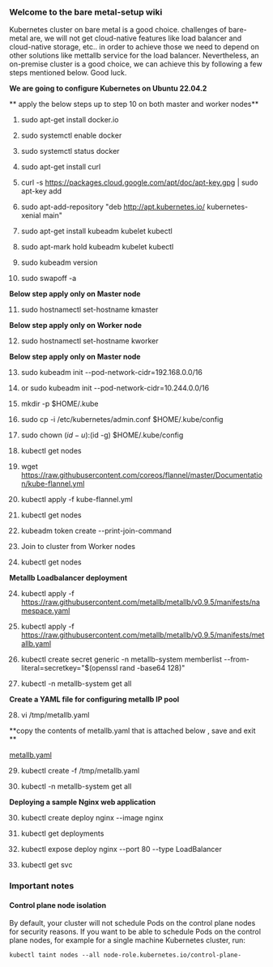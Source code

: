 ### **Welcome to the bare metal-setup wiki**

Kubernetes cluster on bare metal is a good choice. challenges of bare-metal are,  we will not get cloud-native features like load balancer and cloud-native storage, etc.. in order to achieve those we need to depend on other solutions like mettallb service for the load balancer. Nevertheless, an on-premise cluster is a good choice, we can achieve this by following a few steps mentioned below. Good luck.

**We are going to configure Kubernetes on Ubuntu 22.04.2**

** apply the below steps up to step 10 on both master and worker nodes**

1. sudo apt-get install docker.io

2. sudo systemctl enable docker

3. sudo systemctl status docker

4. sudo apt-get install curl

5. curl -s https://packages.cloud.google.com/apt/doc/apt-key.gpg | sudo apt-key add

6. sudo apt-add-repository "deb http://apt.kubernetes.io/ kubernetes-xenial main"

7. sudo apt-get install kubeadm kubelet kubectl

8. sudo apt-mark hold kubeadm kubelet kubectl

9. sudo kubeadm version

10. sudo swapoff -a

**Below step apply only on Master node**

11. sudo hostnamectl set-hostname kmaster

**Below step apply only on Worker node**

12. sudo hostnamectl set-hostname kworker

**Below step apply only on Master node**

13. sudo kubeadm init --pod-network-cidr=192.168.0.0/16
13. or sudo kubeadm init --pod-network-cidr=10.244.0.0/16

14. mkdir -p $HOME/.kube

15. sudo cp -i /etc/kubernetes/admin.conf $HOME/.kube/config

16. sudo chown $(id -u):$(id -g) $HOME/.kube/config

17. kubectl get nodes

18. wget https://raw.githubusercontent.com/coreos/flannel/master/Documentation/kube-flannel.yml

19. kubectl apply -f kube-flannel.yml

20. kubectl get nodes

21. kubeadm token create --print-join-command

22. Join to cluster from Worker nodes

23. kubectl get nodes

**Metallb Loadbalancer deployment**

24. kubectl apply -f https://raw.githubusercontent.com/metallb/metallb/v0.9.5/manifests/namespace.yaml

25. kubectl apply -f https://raw.githubusercontent.com/metallb/metallb/v0.9.5/manifests/metallb.yaml

26. kubectl create secret generic -n metallb-system memberlist --from-literal=secretkey="$(openssl rand -base64 128)"

27. kubectl -n metallb-system get all

**Create a YAML file for configuring metallb IP pool**

28. vi /tmp/metallb.yaml

**copy the contents of metallb.yaml that is  attached below , save and exit **

[metallb.yaml](https://github.com/kubernetesway/kubernetes/blob/main/metallb.yaml)

29. kubectl create -f /tmp/metallb.yaml

30. kubectl -n metallb-system get all

**Deploying a sample Nginx web application**

30. kubectl create deploy nginx --image nginx

31. kubectl get deployments

32. kubectl expose deploy nginx --port 80 --type LoadBalancer

33. kubectl get svc


### Important notes

#### Control plane node isolation 
By default, your cluster will not schedule Pods on the control plane nodes for security reasons. If you want to be able to schedule Pods on the control plane nodes, for example for a single machine Kubernetes cluster, run:

`kubectl taint nodes --all node-role.kubernetes.io/control-plane-`


